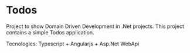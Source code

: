 Todos
=====

Project to show Domain Driven Development in .Net projects. This project contains a simple Todos application.

Tecnologies: Typescript + Angularjs + Asp.Net WebApi
